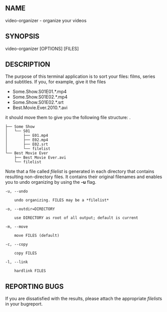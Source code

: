 ## NAME ##
video-organizer - organize your videos

## SYNOPSIS ##
video-organizer [OPTIONS] [FILES]

## DESCRIPTION ##
The purpose of this terminal application is to sort your files: films, series and subtitles. If you, for example, give it the files
 - Some.Show.S01E01.*.mp4
 - Some.Show.S01E02.*.mp4
 - Some.Show.S01E02.*.srt
 - Best.Movie.Ever.2010.*.avi

it should move them to give you the following file structure:
.

	├── Some Show
	│   └── S01
	│       ├── E01.mp4
	│       ├── E02.mp4
	│       ├── E02.srt
	│       └── filelist
	└── Best Movie Ever
		├── Best Movie Ever.avi
		└── filelist
Note that a file called *filelist* is generated in each directory that contains resulting non-directory files. It contains their original filenames and enables you to undo organizing by using the **-u** flag.

	-u, --undo
	
		undo organizing. FILES may be a *filelist*
 
	-o, --outdir=DIRECTORY
	
		use DIRECTORY as root of all output; default is current
		
	-m, --move
	
		move FILES (default)
		
	-c, --copy
	
		copy FILES
		
	-l, --link
	
		hardlink FILES

## REPORTING BUGS ##
If you are dissatisfied with the results, please attach the appropriate *filelist*s in your bugreport.
